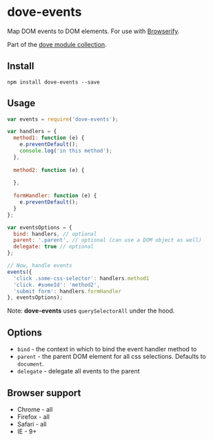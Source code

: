 # dove-events
 
Map DOM events to DOM elements. For use with [Browserify](http://browserify.org/).

Part of the [dove module collection](https://github.com/scottcorgan/dove).
 
## Install
 
```
npm install dove-events --save
```
 
## Usage
 
```js
var events = require('dove-events');

var handlers = {
  method1: function (e) {
    e.preventDefault();
    console.log('in this method');    
  },
  
  method2: function (e) {
  
  },
  
  formHandler: function (e) {
    e.preventDefault();
  }
};

var eventsOptions = {
  bind: handlers, // optional
  parent: '.parent', // optional (can use a DOM object as well)
  delegate: true // optional
};

// Now, handle events
events({
  'click .some-css-selector': handlers.method1
  'click. #someId': 'method2',
  'submit form': handlers.formHandler
}, eventsOptions);
```
 
Note: **dove-events** uses `querySelectorAll` under the hood.

## Options

* `bind` - the context in which to bind the event handler method to
* `parent` - the parent DOM element for all css selections. Defaults to `document`.
* `delegate` - delegate all events to the parent
 
## Browser support

* Chrome - all
* Firefox - all
* Safari - all
* IE - 9+